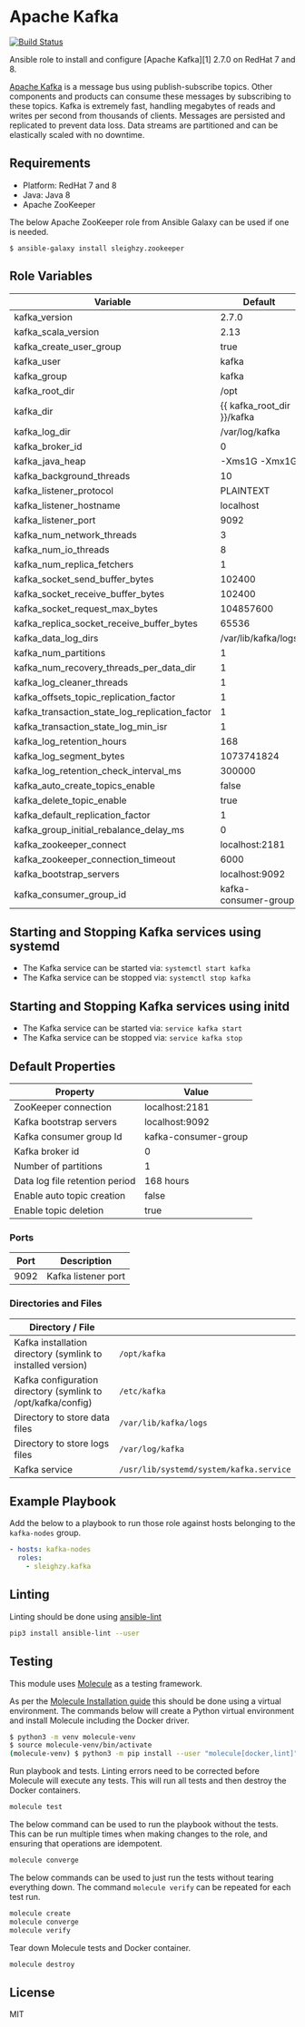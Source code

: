 # Apache Kafka

[![Build Status](https://travis-ci.org/sleighzy/ansible-kafka.svg?branch=master)](https://travis-ci.org/sleighzy/ansible-kafka)

Ansible role to install and configure [Apache Kafka][1] 2.7.0 on RedHat 7 and 8.

[Apache Kafka](http://kafka.apache.org/) is a message bus using
publish-subscribe topics. Other components and products can consume these
messages by subscribing to these topics. Kafka is extremely fast, handling
megabytes of reads and writes per second from thousands of clients. Messages are
persisted and replicated to prevent data loss. Data streams are partitioned and
can be elastically scaled with no downtime.

## Requirements

- Platform: RedHat 7 and 8
- Java: Java 8
- Apache ZooKeeper

The below Apache ZooKeeper role from Ansible Galaxy can be used if one is
needed.

`$ ansible-galaxy install sleighzy.zookeeper`

## Role Variables

| Variable                                        | Default                    |
| ----------------------------------------------- | -------------------------- |
| kafka_version                                   | 2.7.0                      |
| kafka_scala_version                             | 2.13                       |
| kafka_create_user_group                         | true                       |
| kafka_user                                      | kafka                      |
| kafka_group                                     | kafka                      |
| kafka_root_dir                                  | /opt                       |
| kafka_dir                                       | {{ kafka_root_dir }}/kafka |
| kafka_log_dir                                   | /var/log/kafka             |
| kafka_broker_id                                 | 0                          |
| kafka_java_heap                                 | -Xms1G -Xmx1G              |
| kafka_background_threads                        | 10                         |
| kafka_listener_protocol                         | PLAINTEXT                  |
| kafka_listener_hostname                         | localhost                  |
| kafka_listener_port                             | 9092                       |
| kafka_num_network_threads                       | 3                          |
| kafka_num_io_threads                            | 8                          |
| kafka_num_replica_fetchers                      | 1                          |
| kafka_socket_send_buffer_bytes                  | 102400                     |
| kafka_socket_receive_buffer_bytes               | 102400                     |
| kafka_socket_request_max_bytes                  | 104857600                  |
| kafka_replica_socket_receive_buffer_bytes       | 65536                      |
| kafka_data_log_dirs                             | /var/lib/kafka/logs        |
| kafka_num_partitions                            | 1                          |
| kafka_num_recovery_threads_per_data_dir         | 1                          |
| kafka_log_cleaner_threads                       | 1                          |
| kafka_offsets_topic_replication_factor          | 1                          |
| kafka_transaction_state_log_replication_factor  | 1                          |
| kafka_transaction_state_log_min_isr             | 1                          |
| kafka_log_retention_hours                       | 168                        |
| kafka_log_segment_bytes                         | 1073741824                 |
| kafka_log_retention_check_interval_ms           | 300000                     |
| kafka_auto_create_topics_enable 		  | false                      |
| kafka_delete_topic_enable          		  | true                       |
| kafka_default_replication_factor   		  | 1                          |
| kafka_group_initial_rebalance_delay_ms	  | 0                          |
| kafka_zookeeper_connect            		  | localhost:2181             |
| kafka_zookeeper_connection_timeout		  | 6000                       |
| kafka_bootstrap_servers            		  | localhost:9092             |
| kafka_consumer_group_id            		  | kafka-consumer-group       |

## Starting and Stopping Kafka services using systemd

- The Kafka service can be started via: `systemctl start kafka`
- The Kafka service can be stopped via: `systemctl stop kafka`

## Starting and Stopping Kafka services using initd

- The Kafka service can be started via: `service kafka start`
- The Kafka service can be stopped via: `service kafka stop`

## Default Properties

| Property                       | Value                |
| ------------------------------ | -------------------- |
| ZooKeeper connection           | localhost:2181       |
| Kafka bootstrap servers        | localhost:9092       |
| Kafka consumer group Id        | kafka-consumer-group |
| Kafka broker id                | 0                    |
| Number of partitions           | 1                    |
| Data log file retention period | 168 hours            |
| Enable auto topic creation     | false                |
| Enable topic deletion          | true                 |

### Ports

| Port | Description         |
| ---- | ------------------- |
| 9092 | Kafka listener port |

### Directories and Files

<!-- markdownlint-disable MD013 -->

| Directory / File                                             |                                         |
| ------------------------------------------------------------ | --------------------------------------- |
| Kafka installation directory (symlink to installed version)  | `/opt/kafka`                            |
| Kafka configuration directory (symlink to /opt/kafka/config) | `/etc/kafka`                            |
| Directory to store data files                                | `/var/lib/kafka/logs`                   |
| Directory to store logs files                                | `/var/log/kafka`                        |
| Kafka service                                                | `/usr/lib/systemd/system/kafka.service` |

<!-- markdownlint-enable MD013 -->

## Example Playbook

Add the below to a playbook to run those role against hosts belonging to the
`kafka-nodes` group.

```yaml
- hosts: kafka-nodes
  roles:
    - sleighzy.kafka
```

## Linting

Linting should be done using
[ansible-lint](https://docs.ansible.com/ansible-lint/)

```sh
pip3 install ansible-lint --user
```

## Testing

This module uses [Molecule](https://molecule.readthedocs.io/en/stable/) as a
testing framework.

As per the
[Molecule Installation guide](https://molecule.readthedocs.io/en/stable/installation.html)
this should be done using a virtual environment. The commands below will create
a Python virtual environment and install Molecule including the Docker driver.

```sh
$ python3 -m venv molecule-venv
$ source molecule-venv/bin/activate
(molecule-venv) $ python3 -m pip install --user "molecule[docker,lint]"
```

Run playbook and tests. Linting errors need to be corrected before Molecule will
execute any tests. This will run all tests and then destroy the Docker
containers.

```sh
molecule test
```

The below command can be used to run the playbook without the tests. This can be
run multiple times when making changes to the role, and ensuring that operations
are idempotent.

```sh
molecule converge
```

The below commands can be used to just run the tests without tearing everything
down. The command `molecule verify` can be repeated for each test run.

```sh
molecule create
molecule converge
molecule verify
```

Tear down Molecule tests and Docker container.

```sh
molecule destroy
```

## License

MIT
